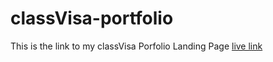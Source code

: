 # classVisa-portfolio
This is the link to my classVisa Porfolio Landing Page
[live link](https://izunnaya.github.io/classVisa-portfolio/)
